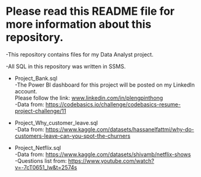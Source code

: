 # Please read this README file for more information about this repository.

-This repository contains files for my Data Analyst project.

-All SQL in this repository was written in SSMS.

- Project_Bank.sql  
  -The Power BI dashboard for this project will be posted on my LinkedIn account.  
Please follow the link: www.linkedin.com/in/plengpinthong  
  -Data from: https://codebasics.io/challenge/codebasics-resume-project-challenge/11

- Project_Why_customer_leave.sql  
-Data from: https://www.kaggle.com/datasets/hassanelfattmi/why-do-customers-leave-can-you-spot-the-churners

- Project_Netflix.sql  
-Data from: https://www.kaggle.com/datasets/shivamb/netflix-shows  
-Questions list from: https://www.youtube.com/watch?v=-7cT0651_lw&t=2574s
